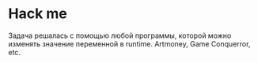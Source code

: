 # Hack me

Задача решалась с помощью любой программы, которой можно изменять значение переменной в runtime.
Artmoney, Game Conquerror, etc.